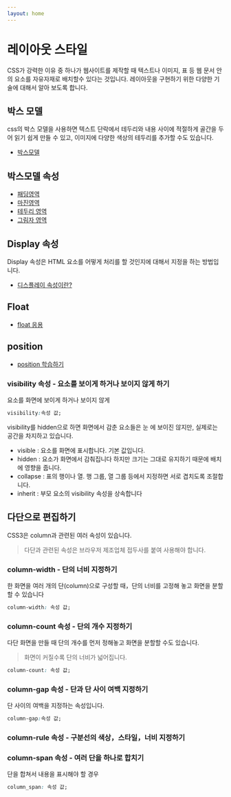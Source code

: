 ```yaml
---
layout: home
---
```


# 레이아웃 스타일
CSS가 강력한 이유 중 하나가 웹사이트를 제작할 때 텍스트나 이미지, 표 등 웹 문서 안의 요소를 자유자재로 배치할수 있다는 것입니다. 레이아웃을 구현하기 위한 다양한 기술에 대해서 알아 보도록 합니다.


## 박스 모델
css의 박스 모델을 사용하면 텍스트 단락에서 테두리와 내용 사이에 적절하게 골간을 두어 읽기 
쉽게 만들 수 있고, 이미지에 다양한 색상의 테두리를 추가할 수도 있습니다. 

* [박스모델](/layout/box)

## 박스모델 속성
* [패딩영역](/layout/box/padding)
* [마진영역](/layout/box/margin)
* [테두리 영역](/layout/box/border)
* [그림자 영역](/layout/box/shadow)


## Display 속성
Display 속성은 HTML 요소를 어떻게 처리를 할 것인지에 대해서 지정을 하는 방법입니다.

* [디스플레이 속성이란?](/layout/display)


## Float
* [float 응용](/layout/float)


## position

* [position 학습하기](/layout/position)





### visibility 속성 - 요소를 보이게 하거나 보이지 않게 하기

요소를 화면에 보이게 하거나 보이지 않게

```css
visibility:속성 값;
```

visibility를 hidden으로 하면 화면에서 감춘 요소들은 눈 
에 보이진 않지만, 실제로는 공간을 차지하고 있습니다.


* visible : 요소를 화면에 표시합니다. 기본 값입니다.
* hidden : 요소가 화면에서 감춰집니다 하지만 크기는 그대로 유지하기 때문에 배치에 영향을 줍니다.
* collapse : 표의 행이나 열. 행 그룹, 열 그룹 등에서 지정하면 서로 겹치도록 조절합니다.
* inherit : 부모 요소의 visibility 속성을 상속합니다






## 다단으로  편집하기
CSS3은 column과 관련된 여러 속성이 있습니다.
> 다단과 관련된 속성은 브라우저 제조업체 접두사를 붙여 사용해야 합니다.

### column-width - 단의 너비 지정하기
한 화면을 여러 개의 단(column)으로 구성할 때，단의 너비를 고정해 놓고 화면을 분할할 수 있습니다

```css
column-width: 속성 값;
```

### column-count 속성 - 단의 개수 지정하기
다단 화면을 만들 때 단의 개수를 먼저 정해놓고 화면을 분할할 수도 있습니다. 
> 화면이 커질수록 단의 너비가 넓어집니다.

```css
column-count: 속성 값;
```

### column-gap 속성 - 단과 단 사이 여백 지정하기
단 사이의 여백을 지정하는 속성입니다.

```css
column-gap:속성 값;
```

### column-rule 속성 - 구분선의 색상，스타일，너비 지정하기

### column-span 속성 - 여러 단을 하나로 합치기
단을 합쳐서 내용을 표시해야 할 경우

```css
column_span: 속성 값;
```






